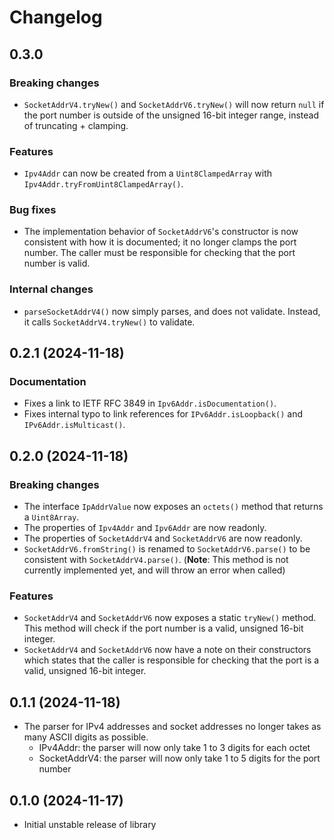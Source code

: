 # Changelog

## 0.3.0

### Breaking changes
- `SocketAddrV4.tryNew()` and `SocketAddrV6.tryNew()` will now return `null` if the port number is outside of the unsigned 16-bit integer range, instead of truncating + clamping.

### Features
- `Ipv4Addr` can now be created from a `Uint8ClampedArray` with `Ipv4Addr.tryFromUint8ClampedArray()`.

### Bug fixes
- The implementation behavior of `SocketAddrV6`'s constructor is now consistent with how it is documented; it no longer clamps the port number. The caller must be responsible for checking that the port number is valid.

### Internal changes
- `parseSocketAddrV4()` now simply parses, and does not validate. Instead, it calls `SocketAddrV4.tryNew()` to validate.

## 0.2.1 (2024-11-18)

### Documentation
- Fixes a link to IETF RFC 3849 in `Ipv6Addr.isDocumentation()`.
- Fixes internal typo to link references for `IPv6Addr.isLoopback()` and  `IPv6Addr.isMulticast()`.

## 0.2.0 (2024-11-18)

### Breaking changes

- The interface `IpAddrValue` now exposes an `octets()` method that returns a `Uint8Array`.
- The properties of `Ipv4Addr` and `Ipv6Addr` are now readonly.
- The properties of `SocketAddrV4` and `SocketAddrV6` are now readonly.
- `SocketAddrV6.fromString()` is renamed to `SocketAddrV6.parse()` to be consistent with `SocketAddrV4.parse()`. (**Note**: This method is not currently implemented yet, and will throw an error when called)

### Features

- `SocketAddrV4` and `SocketAddrV6` now exposes a static `tryNew()` method. This method will check if the port number is a valid, unsigned 16-bit integer.
- `SocketAddrV4` and `SocketAddrV6` now have a note on their constructors which states that the caller is responsible for checking that the port is a valid, unsigned 16-bit integer.

## 0.1.1 (2024-11-18)

- The parser for IPv4 addresses and socket addresses no longer takes as many ASCII digits as possible.
  - IPv4Addr: the parser will now only take 1 to 3 digits for each octet
  - SocketAddrV4: the parser will now only take 1 to 5 digits for the port number

## 0.1.0 (2024-11-17)

- Initial unstable release of library
